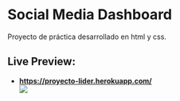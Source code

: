 # Social Media Dashboard
Proyecto de práctica desarrollado en html y css.
## Live Preview:
- **https://proyecto-lider.herokuapp.com/** <br>
![](https://repository-images.githubusercontent.com/311035522/4c5cee80-2193-11eb-9036-3f2b4e00a39a)
